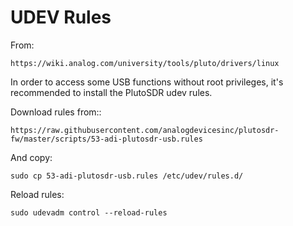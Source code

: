 # UDEV Rules

From:

`https://wiki.analog.com/university/tools/pluto/drivers/linux`

In order to access some USB functions without root privileges, it's recommended to install the PlutoSDR udev rules.

Download rules from::

`https://raw.githubusercontent.com/analogdevicesinc/plutosdr-fw/master/scripts/53-adi-plutosdr-usb.rules`

And copy: 

`sudo cp 53-adi-plutosdr-usb.rules /etc/udev/rules.d/`

Reload rules:

`sudo udevadm control --reload-rules`




